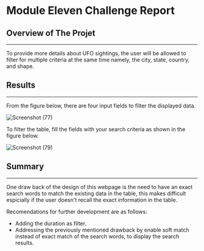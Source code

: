 # Module Eleven Challenge Report

## Overview of The Projet
---
To provide more details about UFO sightings, the user will be allowed to filter for multiple criteria at the same time namely, the city, state, country, and shape.

## Results
---
From the figure below, there are four input fields to filter the displayed data. 

![Screenshot (77)](https://user-images.githubusercontent.com/59425631/133010824-971a6bfc-e40f-4c28-ba20-194b7b2864b4.png)

To filter the table, fill the fields with your search criteria as shown in the figure below.

![Screenshot (79)](https://user-images.githubusercontent.com/59425631/133010957-d3d826d7-9266-4b3f-878c-e8f0d5e81ca3.png)


## Summary
---
One draw back of the design of this webpage is the need to have an exact search words to match the existing data in the table, this makes difficult espicially if the user doesn't recall the exact information in the table. 

Recomendations for further development are as follows:
- Adding the duration as filter. 
- Addressing the previously mentioned drawback by enable soft match instead of exact match of the search words, to display the search results. 
